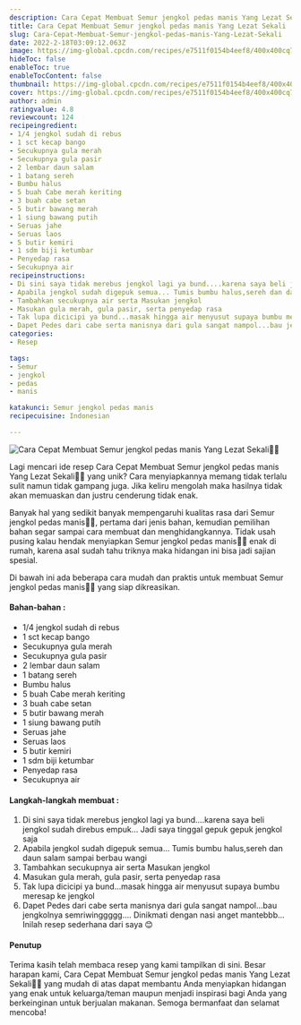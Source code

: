 ```yaml
---
description: Cara Cepat Membuat Semur jengkol pedas manis Yang Lezat Sekali"
title: Cara Cepat Membuat Semur jengkol pedas manis Yang Lezat Sekali
slug: Cara-Cepat-Membuat-Semur-jengkol-pedas-manis-Yang-Lezat-Sekali
date: 2022-2-18T03:09:12.063Z
image: https://img-global.cpcdn.com/recipes/e7511f0154b4eef8/400x400cq70/photo.jpg
hideToc: false
enableToc: true
enableTocContent: false
thumbnail: https://img-global.cpcdn.com/recipes/e7511f0154b4eef8/400x400cq70/photo.jpg
cover: https://img-global.cpcdn.com/recipes/e7511f0154b4eef8/400x400cq70/photo.jpg
author: admin
ratingvalue: 4.8
reviewcount: 124
recipeingredient:
- 1/4 jengkol sudah di rebus
- 1 sct kecap bango
- Secukupnya gula merah
- Secukupnya gula pasir
- 2 lembar daun salam
- 1 batang sereh
- Bumbu halus
- 5 buah Cabe merah keriting
- 3 buah cabe setan
- 5 butir bawang merah
- 1 siung bawang putih
- Seruas jahe
- Seruas laos
- 5 butir kemiri
- 1 sdm biji ketumbar
- Penyedap rasa
- Secukupnya air
recipeinstructions:
- Di sini saya tidak merebus jengkol lagi ya bund....karena saya beli jengkol sudah direbus empuk... Jadi saya tinggal gepuk gepuk jengkol saja
- Apabila jengkol sudah digepuk semua... Tumis bumbu halus,sereh dan daun salam sampai berbau wangi
- Tambahkan secukupnya air serta Masukan jengkol
- Masukan gula merah, gula pasir, serta penyedap rasa
- Tak lupa dicicipi ya bund...masak hingga air menyusut supaya bumbu meresap ke jengkol
- Dapet Pedes dari cabe serta manisnya dari gula sangat nampol...bau jengkolnya semriwinggggg.... Dinikmati dengan nasi anget mantebbb... Inilah resep sederhana dari saya 😊
categories:
- Resep

tags:
- Semur
- jengkol
- pedas
- manis

katakunci: Semur jengkol pedas manis
recipecuisine: Indonesian

---
```


![Cara Cepat Membuat Semur jengkol pedas manis Yang Lezat Sekali👩‍🍳](https://img-global.cpcdn.com/recipes/e7511f0154b4eef8/400x400cq70/photo.jpg)

Lagi mencari ide resep Cara Cepat Membuat Semur jengkol pedas manis Yang Lezat Sekali👩‍🍳 yang unik? Cara menyiapkannya memang tidak terlalu sulit namun tidak gampang juga. Jika keliru mengolah maka hasilnya tidak akan memuaskan dan justru cenderung tidak enak.

Banyak hal yang sedikit banyak mempengaruhi kualitas rasa dari Semur jengkol pedas manis👩‍🍳, pertama dari jenis bahan, kemudian pemilihan bahan segar sampai cara membuat dan menghidangkannya. Tidak usah pusing kalau hendak menyiapkan Semur jengkol pedas manis👩‍🍳 enak di rumah, karena asal sudah tahu triknya maka hidangan ini bisa jadi sajian spesial.

Di bawah ini ada beberapa cara mudah dan praktis untuk membuat Semur jengkol pedas manis👩‍🍳 yang siap dikreasikan.

<!--inarticleads1-->

#### Bahan-bahan :

- 1/4 jengkol sudah di rebus
- 1 sct kecap bango
- Secukupnya gula merah
- Secukupnya gula pasir
- 2 lembar daun salam
- 1 batang sereh
- Bumbu halus
- 5 buah Cabe merah keriting
- 3 buah cabe setan
- 5 butir bawang merah
- 1 siung bawang putih
- Seruas jahe
- Seruas laos
- 5 butir kemiri
- 1 sdm biji ketumbar
- Penyedap rasa
- Secukupnya air

<!--inarticleads2-->

#### Langkah-langkah membuat :

1. Di sini saya tidak merebus jengkol lagi ya bund....karena saya beli jengkol sudah direbus empuk... Jadi saya tinggal gepuk gepuk jengkol saja
1. Apabila jengkol sudah digepuk semua... Tumis bumbu halus,sereh dan daun salam sampai berbau wangi
1. Tambahkan secukupnya air serta Masukan jengkol
1. Masukan gula merah, gula pasir, serta penyedap rasa
1. Tak lupa dicicipi ya bund...masak hingga air menyusut supaya bumbu meresap ke jengkol
1. Dapet Pedes dari cabe serta manisnya dari gula sangat nampol...bau jengkolnya semriwinggggg.... Dinikmati dengan nasi anget mantebbb... Inilah resep sederhana dari saya 😊

#### Penutup

Terima kasih telah membaca resep yang kami tampilkan di sini. Besar harapan kami, Cara Cepat Membuat Semur jengkol pedas manis Yang Lezat Sekali👩‍🍳 yang mudah di atas dapat membantu Anda menyiapkan hidangan yang enak untuk keluarga/teman maupun menjadi inspirasi bagi Anda yang berkeinginan untuk berjualan makanan. Semoga bermanfaat dan selamat mencoba!